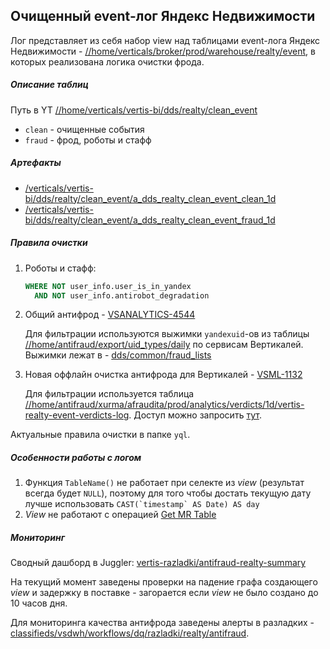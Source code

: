 ## Очищенный event-лог Яндекс Недвижимости

Лог представляет из себя набор view над таблицами event-лога Яндекс Недвижимости - [//home/verticals/broker/prod/warehouse/realty/event](https://yt.yandex-team.ru/hahn/navigation?path=//home/verticals/broker/prod/warehouse/realty/event/1d), в которых реализована логика очистки фрода.

##### Описание таблиц
Путь в YT [//home/verticals/vertis-bi/dds/realty/clean_event](https://yt.yandex-team.ru/hahn/navigation?path=//home/verticals/vertis-bi/dds/realty/clean_event/)
- `clean` - очищенные события
- `fraud` - фрод, роботы и стафф

##### Артефакты
- [/verticals/vertis-bi/dds/realty/clean_event/a_dds_realty_clean_event_clean_1d](https://reactor.yandex-team.ru/browse/resolve?path=/verticals/vertis-bi/dds/realty/clean_event/a_dds_realty_clean_event_clean_1d)
- [/verticals/vertis-bi/dds/realty/clean_event/a_dds_realty_clean_event_fraud_1d](https://reactor.yandex-team.ru/browse/resolve?path=/verticals/vertis-bi/dds/realty/clean_event/a_dds_realty_clean_event_fraud_1d)

##### Правила очистки
1) Роботы и стафф:
   ```sql
   WHERE NOT user_info.user_is_in_yandex
     AND NOT user_info.antirobot_degradation
2) Общий антифрод - [VSANALYTICS-4544](https://st.yandex-team.ru/VSANALYTICS-4544)

   Для фильтрации используются выжимки `yandexuid`-ов из таблицы [//home/antifraud/export/uid_types/daily](https://yt.yandex-team.ru/hahn/navigation?path=//home/antifraud/export/uid_types/daily/) по сервисам Вертикалей. Выжимки лежат в -
  [dds/common/fraud_lists](https://yt.yandex-team.ru/hahn/navigation?sort=asc-false,field-name&path=//home/verticals/vertis-bi/dds/common/fraud_lists)

3) Новая оффлайн очистка антифрода для Вертикалей - [VSML-1132](https://st.yandex-team.ru/VSML-1132)

   Для фильтрации используется таблица [//home/antifraud/xurma/afraudita/prod/analytics/verdicts/1d/vertis-realty-event-verdicts-log](https://yt.yandex-team.ru/hahn/navigation?path=//home/antifraud/xurma/afraudita/prod/analytics/verdicts/1d/vertis-realty-event-verdicts-log). Доступ можно запросить [тут](https://yt.yandex-team.ru/hahn/navigation?sort=asc-false,field-name&navmode=acl&path=//home/antifraud/xurma/afraudita/prod/analytics/verdicts/1d/vertis-realty-event-verdicts-log).

Актуальные правила очистки в папке `yql`.

##### Особенности работы с логом

1) Функция `TableName()` не работает при селекте из *view* (результат всегда будет `NULL`), поэтому для того чтобы достать текущую дату лучше использовать ```CAST(`timestamp` AS Date) AS day```
2) *View* не работают с операцией [Get MR Table](https://nirvana.yandex-team.ru/alias/operation/get-mr-table_by_robot-nirvana)

##### Мониторинг
Сводный дашборд в Juggler: [vertis-razladki/antifraud-realty-summary](https://juggler.yandex-team.ru/dashboards/antifraud-realty-summary?project=vertis-razladki)

На текущий момент заведены проверки на падение графа создающего *view* и задержку в поставке - загорается если *view* не было создано до 10 часов дня.

Для мониторинга качества антифрода заведены алерты в разладких  - [classifieds/vsdwh/workflows/dq/razladki/realty/antifraud](https://a.yandex-team.ru/arc_vcs/classifieds/vsdwh/workflows/dq/razladki/realty/antifraud).
